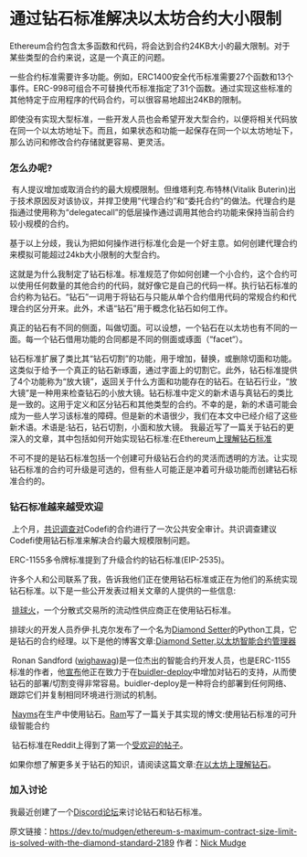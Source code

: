 # 通过钻石标准解决以太坊合约大小限制

​		Ethereum合约包含太多函数和代码，将会达到合约24KB大小的最大限制。对于某些类型的合约来说，这是一个真正的问题。

​		一些合约标准需要许多功能。例如，ERC1400安全代币标准需要27个函数和13个事件。ERC-998可组合不可替换代币标准指定了31个函数。通过实现这些标准的其他特定于应用程序的代码合约，可以很容易地超出24KB的限制。

​		即使没有实现大型标准，一些开发人员也会希望开发大型合约，以便将相关代码放在同一个以太坊地址下。而且，如果状态和功能一起保存在同一个以太坊地址下，那么访问和修改合约存储就更容易、更灵活。

### 怎么办呢?

​		有人提议增加或取消合约的最大规模限制。但维塔利克.布特林(Vitalik Buterin)出于技术原因反对该协议，并捍卫使用“代理合约”和“委托合约”的做法。代理合约是指通过使用称为“delegatecall”的低层操作通过调用其他合约功能来保持当前合约较小规模的合约。

基于以上分歧，我认为把如何操作进行标准化会是一个好主意。如何创建代理合约来模拟可能超过24kb大小限制的大型合约。

​	   这就是为什么我制定了钻石标准。标准规范了你如何创建一个小合约，这个合约可以使用任何数量的其他合约的代码，就好像它是自己的代码一样。
​		执行钻石标准的合约称为钻石。“钻石”一词用于将钻石与只能从单个合约借用代码的常规合约和代理合约区分开来。此外，术语“钻石”用于概念化钻石如何工作。

​		真正的钻石有不同的侧面，叫做切面。可以设想，一个钻石在以太坊也有不同的一面。每一个钻石借用功能的合同都是不同的侧面或琢面（“facet“）。

​	钻石标准扩展了类比其“钻石切割”的功能，用于增加，替换，或删除切面和功能。这类似于给予一个真正的钻石新琢面，通过字面上的切割它。
​		此外，钻石标准提供了4个功能称为“放大镜”，返回关于什么方面和功能存在的钻石。在钻石行业，“放大镜”是一种用来检查钻石的小放大镜。
​		钻石标准中定义的新术语与真钻石的类比是一致的。这用于定义和区分钻石和其他类型的合约。不幸的是，新的术语可能会成为一些人学习该标准的障碍。但是新的术语很少，我们在本文中已经介绍了这些新术语。术语是:钻石，钻石切割，小面和放大镜。
我最近写了一篇关于钻石的更深入的文章，其中包括如何开始实现钻石标准:在Ethereum[上理解钻石标准](https://dev.to/mudgen/understanding-diamonds-on-ethereum-1fb)

​		不可不提的是钻石标准包括一个创建可升级钻石合约的灵活而透明的方法。让实现钻石标准的合约可升级是可选的，但有些人可能正是冲着可升级功能而创建钻石标准合约的。



### 钻石标准越来越受欢迎

​		上个月，[共识调查对](https://diligence.consensys.net)Codefi的合约进行了一次公共安全审计。共识调查建议Codefi使用钻石标准来解决合约最大规模限制问题。

ERC-1155多令牌标准提到了升级合约的钻石标准(EIP-2535)。

许多个人和公司联系了我，告诉我他们正在使用钻石标准或正在为他们的系统实现钻石标准。以下是一些公开发表过相关文章的人提供的一些信息:

​		[排球火](http://joeyzacherl.com/2018/10/volleyfire-liquidity-provider-for-decentralized-exchanges/)，一个分散式交易所的流动性供应商正在使用钻石标准。

排球火的开发人员乔伊·扎克尔发布了一个名为[Diamond Setter](https://github.com/lampshade9909/DiamondSetter)的Python工具，它是钻石的合约经理。以下是他的博客文章:[Diamond Setter,以太坊智能合约管理器](http://joeyzacherl.com/2020/06/diamond-setter-ethereum-smart-contract-manager)

​		Ronan Sandford ([wighawag](https://twitter.com/wighawag))是一位杰出的智能合约开发人员，也是ERC-1155标准的作者，他[宣布](https://twitter.com/wighawag/status/1280992800545349644)他正在致力于在[buidler-deploy](https://github.com/wighawag/buidler-deploy#readme)中增加对钻石的支持，从而使钻石的部署/切割变得非常容易。buidler-deploy是一种将合约部署到任何网络、跟踪它们并复制相同环境进行测试的机制。

​		[Nayms](https://nayms.io/)在生产中使用钻石。[Ram](https://twitter.com/hiddentao)写了一篇关于其实现的博文:使用钻石标准的可升级智能合约

​		钻石标准在Reddit上得到了第一个[受欢迎的帖子](https://www.reddit.com/r/ethereum/comments/gze6k3/a_diamond_is_a_set_of_contracts_that_can_access)。

如果你想了解更多关于钻石的知识，请阅读这篇文章:[在以太坊上理解钻石](https://dev.to/mudgen/understanding-diamonds-on-ethereum-1fb)。

### 加入讨论

我最近创建了一个[Discord论坛](https://discord.gg/kQewPw2)来讨论钻石和钻石标准。



原文链接：https://dev.to/mudgen/ethereum-s-maximum-contract-size-limit-is-solved-with-the-diamond-standard-2189 作者：[Nick Mudge](https://dev.to/mudgen)

